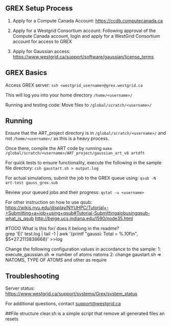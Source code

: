 
## GREX Setup Process    
 
1. Apply for a Compute Canada Account:
https://ccdb.computecanada.ca
 
2. Apply for a Westgrid Consortium account:
	Following approval of the Compute Canada account, login and apply for a WestGrid 
  Consortium account for access to GREX
 
3. Apply for Gaussian access:
https://www.westgrid.ca/support/software/gaussian/license_terms
 
 
## GREX Basics 
 
Access GREX server:
    `ssh <westgrid_username>@grex.westgrid.ca`
 
This will log you into your home directory
	`/home/<username>/`
 
Running and testing code:
	Move files to 
    `/global/scratch/<username>/`
 
## Running 
 
Ensure that the ART_project directory is in `/global/scratch/<username>/` and not `/home/<username>/` as this is a heavy process. 

Once there, compile the ART code by running 
    `make /global/scratch/<username>/ART_project/gaussian_art_v8 artdft`
 
For quick tests to ensure functionality, execute the following in the sample file directory:
	`csh gaustart.sh > output.log`
	
For actual simulations, submit the job to the GREX queue using:
    `qsub -N art-test gauss_grex.sub`

Review your queued jobs and their progress:
    `qstat -u <username>`

For other instruction on how to use qsub:
https://wikis.nyu.edu/display/NYUHPC/Tutorial+-+Submitting+a+job+using+qsub#Tutorial-Submittingajobusingqsub-what_is_qsub
http://beige.ucs.indiana.edu/I590/node35.html

#TODO 
What is this for/ does it belong in the readme?  
grep 'E(' test.log | tail -1 | awk '{printf "gaussi:         Total =  %.10f\n", $5*27.2113838668}' >>log

Change the following configuration values in accordance to the sample:
1: execute_gaussian.sh => number of atoms natoms
2: change gaustart.sh => NATOMS, TYPE OF ATOMS and other as require 
 
 
## Troubleshooting
 
Server status: 
https://www.westgrid.ca/support/systems/Grex/system_status
 
For additional questions, contact support@westgrid.ca

##File structure 
clear.sh is a simple script that remove all generated files an resets 
